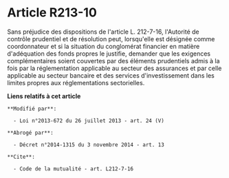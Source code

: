 # Article R213-10

Sans préjudice des dispositions de l'article L. 212-7-16, l'Autorité de contrôle prudentiel et de résolution peut,
lorsqu'elle est désignée comme coordonnateur et si la situation du conglomérat financier en matière d'adéquation des fonds
propres le justifie, demander que les exigences complémentaires soient couvertes par des éléments prudentiels admis à la fois
par la réglementation applicable au secteur des assurances et par celle applicable au secteur bancaire et des services
d'investissement dans les limites propres aux réglementations sectorielles.

**Liens relatifs à cet article**

	**Modifié par**:

	  - Loi n°2013-672 du 26 juillet 2013 - art. 24 (V)

	**Abrogé par**:

	  - Décret n°2014-1315 du 3 novembre 2014 - art. 13

	**Cite**:

	  - Code de la mutualité - art. L212-7-16
